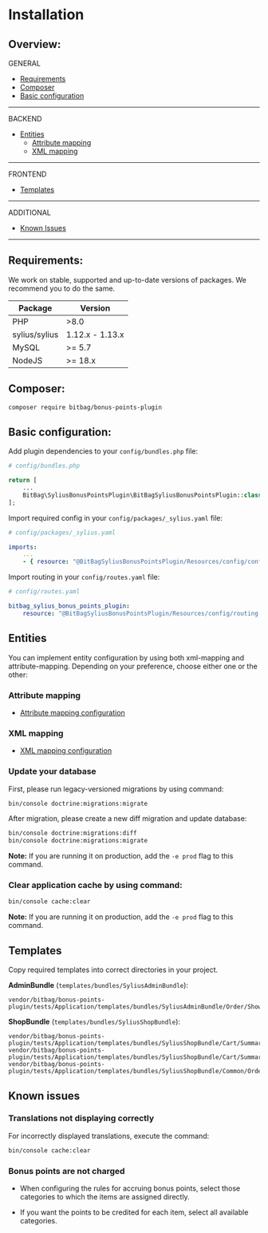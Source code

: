 # Installation

## Overview:
GENERAL
- [Requirements](#requirements)
- [Composer](#composer)
- [Basic configuration](#basic-configuration)
--- 
BACKEND
- [Entities](#entities)
    - [Attribute mapping](#attribute-mapping)
    - [XML mapping](#xml-mapping)
---
FRONTEND
- [Templates](#templates)
---
ADDITIONAL
- [Known Issues](#known-issues)
---

## Requirements:
We work on stable, supported and up-to-date versions of packages. We recommend you to do the same.

| Package       | Version         |
|---------------|-----------------|
| PHP           | \>8.0           |
| sylius/sylius | 1.12.x - 1.13.x |
| MySQL         | \>= 5.7         |
| NodeJS        | \>= 18.x        |

## Composer:
```bash
composer require bitbag/bonus-points-plugin
```

## Basic configuration:
Add plugin dependencies to your `config/bundles.php` file:

```php
# config/bundles.php

return [
    ...
    BitBag\SyliusBonusPointsPlugin\BitBagSyliusBonusPointsPlugin::class => ['all' => true],
];
```

Import required config in your `config/packages/_sylius.yaml` file:

```yaml
# config/packages/_sylius.yaml

imports:
    ...
    - { resource: "@BitBagSyliusBonusPointsPlugin/Resources/config/config.yml" }
```

Import routing in your `config/routes.yaml` file:
```yaml
# config/routes.yaml

bitbag_sylius_bonus_points_plugin:
    resource: "@BitBagSyliusBonusPointsPlugin/Resources/config/routing.yml"
```

## Entities
You can implement entity configuration by using both xml-mapping and attribute-mapping. Depending on your preference, choose either one or the other:
### Attribute mapping
- [Attribute mapping configuration](installation/attribute-mapping.md)
### XML mapping
- [XML mapping configuration](installation/xml-mapping.md)

### Update your database
First, please run legacy-versioned migrations by using command:
```bash
bin/console doctrine:migrations:migrate
```

After migration, please create a new diff migration and update database:
```bash
bin/console doctrine:migrations:diff
bin/console doctrine:migrations:migrate
```
**Note:** If you are running it on production, add the `-e prod` flag to this command.

### Clear application cache by using command:
```bash
bin/console cache:clear
```
**Note:** If you are running it on production, add the `-e prod` flag to this command.

## Templates
Copy required templates into correct directories in your project.

**AdminBundle** (`templates/bundles/SyliusAdminBundle`):
```
vendor/bitbag/bonus-points-plugin/tests/Application/templates/bundles/SyliusAdminBundle/Order/Show/Summary/_totals.html.twig
```

**ShopBundle** (`templates/bundles/SyliusShopBundle`):
```
vendor/bitbag/bonus-points-plugin/tests/Application/templates/bundles/SyliusShopBundle/Cart/Summary/_items.html.twig
vendor/bitbag/bonus-points-plugin/tests/Application/templates/bundles/SyliusShopBundle/Cart/Summary/_totals.html.twig
vendor/bitbag/bonus-points-plugin/tests/Application/templates/bundles/SyliusShopBundle/Common/Order/Table/_totals.html.twig
```

## Known issues
### Translations not displaying correctly
For incorrectly displayed translations, execute the command:
```bash
bin/console cache:clear
```
### Bonus points are not charged
- When configuring the rules for accruing bonus points, select those categories to which the items are assigned directly.

- If you want the points to be credited for each item, select all available categories.
